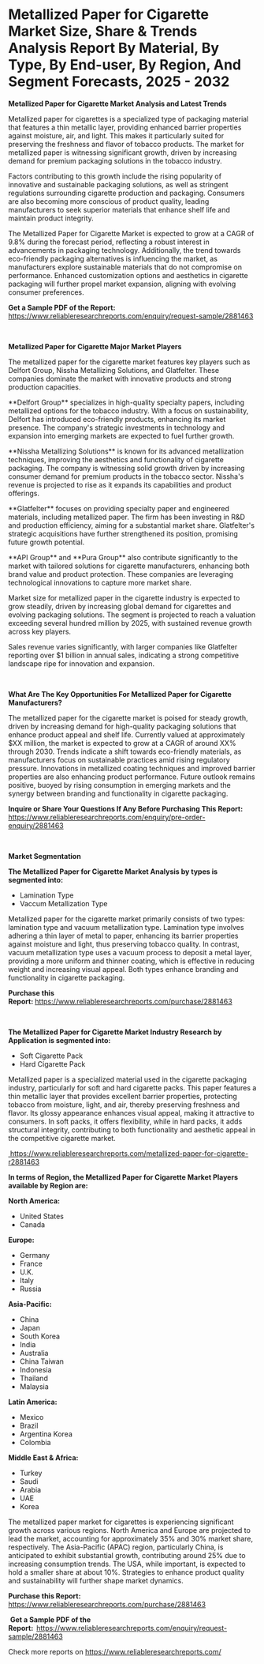 <p><h1>Metallized Paper for Cigarette Market Size, Share & Trends Analysis Report By Material, By Type, By End-user, By Region, And Segment Forecasts, 2025 - 2032</h1></p><p><strong>Metallized Paper for Cigarette Market Analysis and Latest Trends</strong></p>
<p><p>Metallized paper for cigarettes is a specialized type of packaging material that features a thin metallic layer, providing enhanced barrier properties against moisture, air, and light. This makes it particularly suited for preserving the freshness and flavor of tobacco products. The market for metallized paper is witnessing significant growth, driven by increasing demand for premium packaging solutions in the tobacco industry. </p><p>Factors contributing to this growth include the rising popularity of innovative and sustainable packaging solutions, as well as stringent regulations surrounding cigarette production and packaging. Consumers are also becoming more conscious of product quality, leading manufacturers to seek superior materials that enhance shelf life and maintain product integrity. </p><p>The Metallized Paper for Cigarette Market is expected to grow at a CAGR of 9.8% during the forecast period, reflecting a robust interest in advancements in packaging technology. Additionally, the trend towards eco-friendly packaging alternatives is influencing the market, as manufacturers explore sustainable materials that do not compromise on performance. Enhanced customization options and aesthetics in cigarette packaging will further propel market expansion, aligning with evolving consumer preferences.</p></p>
<p><strong>Get a Sample PDF of the Report:&nbsp;</strong> <a href="https://www.reliableresearchreports.com/enquiry/request-sample/2881463?utm_campaign=3034&utm_medium=2&utm_source=Github&utm_content=ia&utm_term=12032025&utm_id=metallized-paper-for-cigarette">https://www.reliableresearchreports.com/enquiry/request-sample/2881463</a></p>
<p>&nbsp;</p>
<p><strong>Metallized Paper for Cigarette Major Market Players</strong></p>
<p><p>The metallized paper for the cigarette market features key players such as Delfort Group, Nissha Metallizing Solutions, and Glatfelter. These companies dominate the market with innovative products and strong production capacities.</p><p>**Delfort Group** specializes in high-quality specialty papers, including metallized options for the tobacco industry. With a focus on sustainability, Delfort has introduced eco-friendly products, enhancing its market presence. The company's strategic investments in technology and expansion into emerging markets are expected to fuel further growth.</p><p>**Nissha Metallizing Solutions** is known for its advanced metallization techniques, improving the aesthetics and functionality of cigarette packaging. The company is witnessing solid growth driven by increasing consumer demand for premium products in the tobacco sector. Nissha's revenue is projected to rise as it expands its capabilities and product offerings.</p><p>**Glatfelter** focuses on providing specialty paper and engineered materials, including metallized paper. The firm has been investing in R&D and production efficiency, aiming for a substantial market share. Glatfelter's strategic acquisitions have further strengthened its position, promising future growth potential.</p><p>**API Group** and **Pura Group** also contribute significantly to the market with tailored solutions for cigarette manufacturers, enhancing both brand value and product protection. These companies are leveraging technological innovations to capture more market share.</p><p>Market size for metallized paper in the cigarette industry is expected to grow steadily, driven by increasing global demand for cigarettes and evolving packaging solutions. The segment is projected to reach a valuation exceeding several hundred million by 2025, with sustained revenue growth across key players. </p><p>Sales revenue varies significantly, with larger companies like Glatfelter reporting over $1 billion in annual sales, indicating a strong competitive landscape ripe for innovation and expansion.</p></p>
<p>&nbsp;</p>
<p><strong>What Are The Key Opportunities For Metallized Paper for Cigarette Manufacturers?</strong></p>
<p><p>The metallized paper for the cigarette market is poised for steady growth, driven by increasing demand for high-quality packaging solutions that enhance product appeal and shelf life. Currently valued at approximately $XX million, the market is expected to grow at a CAGR of around XX% through 2030. Trends indicate a shift towards eco-friendly materials, as manufacturers focus on sustainable practices amid rising regulatory pressure. Innovations in metallized coating techniques and improved barrier properties are also enhancing product performance. Future outlook remains positive, buoyed by rising consumption in emerging markets and the synergy between branding and functionality in cigarette packaging.</p></p>
<p><strong>Inquire or Share Your Questions If Any Before Purchasing This Report:</strong> <a href="https://www.reliableresearchreports.com/enquiry/pre-order-enquiry/2881463?utm_campaign=3034&utm_medium=2&utm_source=Github&utm_content=ia&utm_term=12032025&utm_id=metallized-paper-for-cigarette">https://www.reliableresearchreports.com/enquiry/pre-order-enquiry/2881463</a></p>
<p>&nbsp;</p>
<p><strong>Market Segmentation</strong></p>
<p><strong>The Metallized Paper for Cigarette Market Analysis by types is segmented into:</strong></p>
<p><ul><li>Lamination Type</li><li>Vaccum Metallization Type</li></ul></p>
<p><p>Metallized paper for the cigarette market primarily consists of two types: lamination type and vacuum metallization type. Lamination type involves adhering a thin layer of metal to paper, enhancing its barrier properties against moisture and light, thus preserving tobacco quality. In contrast, vacuum metallization type uses a vacuum process to deposit a metal layer, providing a more uniform and thinner coating, which is effective in reducing weight and increasing visual appeal. Both types enhance branding and functionality in cigarette packaging.</p></p>
<p><strong>Purchase this Report:&nbsp;</strong><a href="https://www.reliableresearchreports.com/purchase/2881463?utm_campaign=3034&utm_medium=2&utm_source=Github&utm_content=ia&utm_term=12032025&utm_id=metallized-paper-for-cigarette">https://www.reliableresearchreports.com/purchase/2881463</a></p>
<p>&nbsp;</p>
<p><strong>The Metallized Paper for Cigarette Market Industry Research by Application is segmented into:</strong></p>
<p><ul><li>Soft Cigarette Pack</li><li>Hard Cigarette Pack</li></ul></p>
<p><p>Metallized paper is a specialized material used in the cigarette packaging industry, particularly for soft and hard cigarette packs. This paper features a thin metallic layer that provides excellent barrier properties, protecting tobacco from moisture, light, and air, thereby preserving freshness and flavor. Its glossy appearance enhances visual appeal, making it attractive to consumers. In soft packs, it offers flexibility, while in hard packs, it adds structural integrity, contributing to both functionality and aesthetic appeal in the competitive cigarette market.</p></p>
<p><a href="https://www.reliableresearchreports.com/metallized-paper-for-cigarette-r2881463?utm_campaign=3034&utm_medium=2&utm_source=Github&utm_content=ia&utm_term=12032025&utm_id=metallized-paper-for-cigarette">&nbsp;https://www.reliableresearchreports.com/metallized-paper-for-cigarette-r2881463</a></p>
<p><strong>In terms of Region, the Metallized Paper for Cigarette Market Players available by Region are:</strong></p>
<p>
    <p> <strong> North America: </strong>
        <ul>
            <li>United States</li>
            <li>Canada</li>
        </ul>
        </p> 
    <p> <strong> Europe: </strong>
        <ul>
            <li>Germany</li>
            <li>France</li>
            <li>U.K.</li>
            <li>Italy</li>
            <li>Russia</li>
        </ul>
        </p> 
    <p> <strong> Asia-Pacific: </strong>
        <ul>
            <li>China</li>
            <li>Japan</li>
            <li>South Korea</li>
            <li>India</li>
            <li>Australia</li>
            <li>China Taiwan</li>
            <li>Indonesia</li>
            <li>Thailand</li>
            <li>Malaysia</li>
        </ul>
        </p> 
    <p> <strong> Latin America: </strong>
        <ul>
            <li>Mexico</li>
            <li>Brazil</li>
            <li>Argentina Korea</li>
            <li>Colombia</li>
        </ul>
        </p> 
    <p> <strong> Middle East & Africa: </strong>
        <ul>
            <li>Turkey</li>
            <li>Saudi</li>
            <li>Arabia</li>
            <li>UAE</li>
            <li>Korea</li>
        </ul>
    </p>
    </p>
<p><p>The metallized paper market for cigarettes is experiencing significant growth across various regions. North America and Europe are projected to lead the market, accounting for approximately 35% and 30% market share, respectively. The Asia-Pacific (APAC) region, particularly China, is anticipated to exhibit substantial growth, contributing around 25% due to increasing consumption trends. The USA, while important, is expected to hold a smaller share at about 10%. Strategies to enhance product quality and sustainability will further shape market dynamics.</p></p>
<p><strong>Purchase this Report: </strong><a href="https://www.reliableresearchreports.com/purchase/2881463?utm_campaign=3034&utm_medium=2&utm_source=Github&utm_content=ia&utm_term=12032025&utm_id=metallized-paper-for-cigarette">https://www.reliableresearchreports.com/purchase/2881463</a></p>
<p>&nbsp;<strong>Get a Sample PDF of the Report:&nbsp;&nbsp;</strong><a href="https://www.reliableresearchreports.com/enquiry/request-sample/2881463?utm_campaign=3034&utm_medium=2&utm_source=Github&utm_content=ia&utm_term=12032025&utm_id=metallized-paper-for-cigarette">https://www.reliableresearchreports.com/enquiry/request-sample/2881463</a></p>
<p><strong></strong></p>
<p>Check more reports on <a href="https://www.reliableresearchreports.com/?utm_campaign=3034&utm_medium=2&utm_source=Github&utm_content=ia&utm_term=12032025&utm_id=metallized-paper-for-cigarette">https://www.reliableresearchreports.com/</a></p>